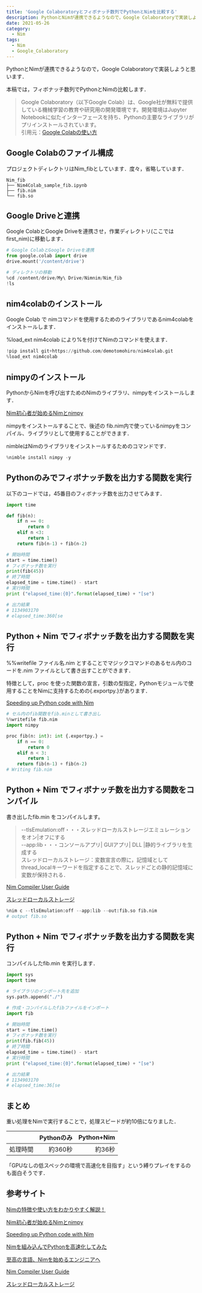 ```yaml
---
title: 'Google Colaboratoryとフィボナッチ数列でPythonとNimを比較する'
description: PythonとNimが連携できるようなので，Google Colaboratoryで実装しようと思います．本稿では，フィボナッチ数列でPythonとNimの比較します．
date: 2021-05-26
category: 
  - Nim
tags:
  - Nim
  - Google_Colaboratory
---
```

PythonとNimが連携できるようなので，Google Colaboratoryで実装しようと思います．

本稿では，フィボナッチ数列でPythonとNimの比較します．

<!-- more -->

<ClientOnly>
  <CallInArticleAdsense />
</ClientOnly>

> Google Colaboratory（以下Google Colab）は、Google社が無料で提供している機械学習の教育や研究用の開発環境です。開発環境はJupyter Notebookに似たインターフェースを持ち、Pythonの主要なライブラリがプリインストールされています。<br>
引用元：[Google Colabの使い方](https://interface.cqpub.co.jp/ail01/)







## Google Colabのファイル構成
プロジェクトディレクトリはNim_fibとしています．度々，省略しています．
```
Nim_fib
├── Nim4Colab_sample_fib.ipynb
├── fib.nim 
└── fib.so
```


## Google Driveと連携
Google ColabとGoogle Driveを連携させ，作業ディレクトリ(ここではfirst_nim)に移動します．<br>

```python
# Google ColabとGoogle Driveを連携
from google.colab import drive
drive.mount('/content/drive')
```

```python
# ディレクトリの移動
%cd /content/drive/My\ Drive/Nimnim/Nim_fib
!ls
```

## nim4colabのインストール
Google Colab で nimコマンドを使用するためのライブラリであるnim4colabをインストールします．

%load_ext nim4colab により%を付けてNimのコマンドを使えます．

```python
!pip install git+https://github.com/demotomohiro/nim4colab.git
%load_ext nim4colab
```

## nimpyのインストール
PythonからNimを呼び出すためのNimのライブラリ、nimpyをインストールします．

[Nim初心者が始めるNimとnimpy](https://qiita.com/k4saNova/items/5bb67d1cb40ba90431af)

nimpyをインストールすることで、後述の fib.nim内で使っているnimpyをコンパイル、ライブラリとして使用することができます．

nimbleはNimのライブラリをインストールするためのコマンドです．

```python
%nimble install nimpy -y
```

## Pythonのみでフィボナッチ数を出力する関数を実行
以下のコードでは，45番目のフィボナッチ数を出力させてみます．

```python
import time

def fib(n):
    if n == 0:
        return 0 
    elif n <3:
        return 1 
    return fib(n-1) + fib(n-2)

# 開始時間
start = time.time()
# フィボナッチ数を実行
print(fib(45))
# 終了時間
elapsed_time = time.time() - start
# 実行時間
print ("elapsed_time:{0}".format(elapsed_time) + "[se")

# 出力結果
# 1134903170
# elapsed_time:360[se
```

## Python + Nim でフィボナッチ数を出力する関数を実行
%%writefile ファイル名.nim とすることでマジックコマンドのあるセル内のコードを.nim ファイルとして書き出すことができます．

特徴として，proc を使った関数の宣言，引数の型指定，Pythonモジュールで使用することをNimに支持するための{.exportpy.}があります．

[Speeding up Python code with Nim](https://medium.com/statch/speeding-up-python-code-with-nim-ec205a8a5d9c)

```python
# セル内のfib関数をfib.minとして書き出し
%%writefile fib.nim
import nimpy

proc fib(n: int): int {.exportpy.} =
    if n == 0:
        return 0
    elif n < 3:
        return 1
    return fib(n-1) + fib(n-2)
# Writing fib.nim
```

## Python + Nim でフィボナッチ数を出力する関数をコンパイル
書き出したfib.min をコンパイルします。

> --tlsEmulation:off・・・スレッドローカルストレージエミュレーションをオン|オフにする<br>
--app:lib・・・コンソールアプリ| GUIアプリ| DLL |静的ライブラリを生成する<br>
スレッドローカルストレージ：変数宣言の際に，記憶域としてthread_localキーワードを指定することで、スレッドごとの静的記憶域に変数が保持される．<br>

[Nim Compiler User Guide](https://nim-lang.org/docs/nimc.html)

[スレッドローカルストレージ](https://cpprefjp.github.io/lang/cpp11/thread_local_storage.html)

```python
%nim c --tlsEmulation:off --app:lib --out:fib.so fib.nim
# output fib.so
```

## Python + Nim でフィボナッチ数を出力する関数を実行
コンパイルしたfib.min を実行します．

```python
import sys
import time

# ライブラリのインポート先を追加
sys.path.append("./")

# 作成・コンパイルしたfibファイルをインポート
import fib

# 開始時間
start = time.time()
# フィボナッチ数を実行
print(fib.fib(45))
# 終了時間
elapsed_time = time.time() - start
# 実行時間
print ("elapsed_time:{0}".format(elapsed_time) + "[se")

# 出力結果
# 1134903170
# elapsed_time:36[se
```

## まとめ
重い処理をNimで実行することで，処理スピードが約10倍になりました．

|    |  Pythonのみ  | Python+Nim  |
| :----: | ----: | ----: |
|  処理時間  |  約360秒  |  約36秒  |

「GPUなしの低スペックの環境で高速化を目指す」という縛りプレイをするのも面白そうです．


## 参考サイト
[Nimの特徴や使い方をわかりやすく解説！](https://agency-star.co.jp/column/nim/)

[Nim初心者が始めるNimとnimpy](https://qiita.com/k4saNova/items/5bb67d1cb40ba90431af)

[Speeding up Python code with Nim](https://medium.com/statch/speeding-up-python-code-with-nim-ec205a8a5d9c)

[Nimを組み込んでPythonを高速化してみた](https://zenn.dev/megane_otoko/articles/029_nim_for_python)

[至高の言語、Nimを始めるエンジニアへ](https://qiita.com/rigani/items/6e87c7cee6903ed65ed2)

[Nim Compiler User Guide](https://nim-lang.org/docs/nimc.html)

[スレッドローカルストレージ](https://cpprefjp.github.io/lang/cpp11/thread_local_storage.html)




<ClientOnly>
  <CallInArticleAdsense />
</ClientOnly>

